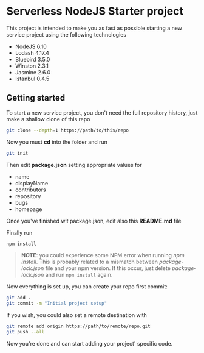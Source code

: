 # Serverless NodeJS Starter project
This project is intended to make you as fast as possible starting a new  service project using the following technologies

* NodeJS 6.10
* Lodash 4.17.4
* Bluebird 3.5.0
* Winston 2.3.1
* Jasmine 2.6.0
* Istanbul 0.4.5

## Getting started
To start a new service project, you don't need the full repository history, just make a shallow clone of this repo

```bash
git clone --depth=1 https://path/to/this/repo
```
Now you must **cd** into the folder and run

```bash
git init
```

Then edit **package.json** setting appropriate values for

* name
* displayName
* contributors
* repository
* bugs
* homepage

Once you've finished wit package.json, edit also this **README.md** file

Finally run

```bash
npm install
```
> **NOTE**: you could experience some NPM error when running _npm install_. This is probably related to a mismatch between _package-lock.json_ file and your npm version. If this occur, just delete _package-lock.json_ and run ```npm install``` again.

Now everything is set up, you can create your repo first commit:

```bash
git add .
git commit -m "Initial project setup"
```

If you wish, you could also set a remote destination with

```bash
git remote add origin https://path/to/remote/repo.git
git push --all
```
Now you're done and can start adding your project' specific code.

